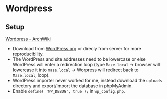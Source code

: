 # Wordpress

## Setup

[Wordpress - ArchWiki](https://wiki.archlinux.org/title/Wordpress)

- Download from [WordPress.org](https://wordpress.org) or direcly from server for more reproducibility.
- The WordPress and site addresses need to be lowercase or else WordPress will enter a redirection loop (type `Maze.local` -> browser will lowercase it into `maze.local` -> Worpress will redirect back to `Maze.local`, loop).
- WordPress importer never worked for me, instead download the `uploads` directory and export/import the database in phpMyAdmin.
- Enable `define( 'WP_DEBUG', true );` in `wp_config.php`.
